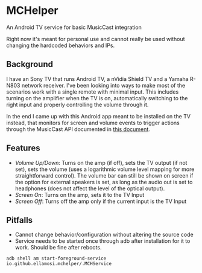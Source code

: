 # MCHelper
An Android TV service for basic MusicCast integration

Right now it's meant for personal use and cannot really be used without changing the hardcoded behaviors and IPs.

## Background

I have an Sony TV that runs Android TV, a nVidia Shield TV and a Yamaha R-N803 network receiver. I've been looking into ways to make most of the scenarios work with a single remote with minimal input. This includes turning on the amplifier when the TV is on, automatically switching to the right input and properly controlling the volume through it.

In the end I came up with this Android app meant to be installed on the TV instead, that monitors for screen and volume events to trigger actions through the MusicCast API documented in [this document](http://habitech.s3.amazonaws.com/PDFs/YAM/MusicCast/Yamaha%20MusicCast%20HTTP%20simplified%20API%20for%20ControlSystems.pdf).

## Features

- *Volume Up/Down*: Turns on the amp (if off), sets the TV output (if not set), sets the volume (uses a logarithmic volume level mapping for more straightforward control). The volume bar can still be shown on screen if the option for external speakers is set, as long as the audio out is set to headphones (does not affect the level of the optical output).
- *Screen On*: Turns on the amp, sets it to the TV Input
- *Screen Off*: Turns off the amp only if the current input is the TV Input

## Pitfalls

- Cannot change behavior/configuration without altering the source code
- Service needs to be started once through adb after installation for it to work. Should be fine after reboots.
```
adb shell am start-foreground-service io.github.ellamosi.mchelper/.MCHService
```
